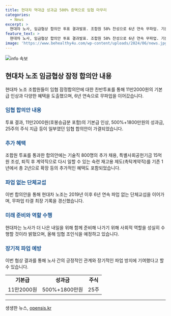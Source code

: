 ```yaml
---
title: 현대차 역대급 성과금 500% 증액으로 임협 마무리
categories:
  - News
excerpt: >
  현대차 노사, 임금협상 합의안 투표 결과발표. 조합원 58% 찬성으로 6년 연속 무파업. 기본급 11만2000원 등 인상, 특별사회공헌기금 조성 등 합의. 1987년 이후 최장 무파업 단체교섭 타결. 현대차 글로벌 시민 구성원으로 사회적 역할 성실히 수행. 15일 임협 조인식 열 예정.
feature_text: >
  현대차 노사, 임금협상 합의안 투표 결과발표. 조합원 58% 찬성으로 6년 연속 무파업. 기본급 11만2000원 등 인상, 특별사회공헌기금 조성 등 합의. 1987년 이후 최장 무파업 단체교섭 타결. 현대차 글로벌 시민 구성원으로 사회적 역할 성실히 수행. 15일 임협 조인식 열 예정.
image: 'https://www.behealthy4u.com/wp-content/uploads/2024/06/news.jpg'
---
```


<p><img src="https://www.behealthy4u.com/wp-content/uploads/2024/06/news.jpg" alt="info 속보" /></p>

<h2 data-ke-size="size26">현대차 노조 임금협상 잠정 합의안 내용</h2>

<p data-ke-size="size16">현대차 노조 조합원들이 임협 잠정합의안에 대한 찬반투표를 통해 11만2000원의 기본급 인상과 다양한 혜택을 도출했으며, 6년 연속으로 무파업을 이어갔습니다.</p>

<h3><b><span style="color: #1a5490;">임협 합의안 내용</span></b></h3>

<p data-ke-size="size16">투표 결과, 11만2000원(호봉승급분 포함)의 기본급 인상, 500%+1800만원의 성과금, 25주의 주식 지급 등이 일부였던 임협 합의안이 가결되었습니다.</p>

<h3><b><span style="color: #1a5490;">추가 혜택</span></b></h3>

<p data-ke-size="size16">조합원 투표를 통과한 합의안에는 기술직 800명의 추가 채용, 특별사회공헌기금 15억원 조성, 퇴직 후 계약직으로 다시 일할 수 있는 숙련 재고용 제도(촉탁계약직)를 기존 1년에서 총 2년으로 확장 등의 추가적인 혜택도 포함되었습니다.</p>

<h3><b><span style="color: #1a5490;">파업 없는 단체교섭</span></b></h3>

<p data-ke-size="size16">이번 합의안을 통해 현대차 노조는 2019년 이후 6년 연속 파업 없는 단체교섭을 이어가며, 무파업 타결 최장 기록을 경신했습니다.</p>

<h3><b><span style="color: #1a5490;">미래 준비와 역할 수행</span></b></h3>

<p data-ke-size="size16">현대차는 노사가 더 나은 내일을 위해 함께 준비해 나가기 위해 사회적 역할을 성실히 수행할 것이라 밝혔으며, 올해 임협 조인식을 예정하고 있습니다.</p>

<h3><b><span style="color: #1a5490;">장기적 파업 예방</span></b></h3>

<p data-ke-size="size16">이번 협상 결과를 통해 노사 간의 긍정적인 관계와 장기적인 파업 방지에 기여했다고 할 수 있습니다.</p>

<table>
  <tr>
    <td style="text-align: center; height: 17px;"><b>기본급</b></td>
    <td style="text-align: center; height: 17px;"><b>성과금</b></td>
    <td style="text-align: center; height: 17px;"><b>주식</b></td>
  </tr>
  <tr>
    <td style="text-align: center; height: 17px;">11만2000원</td>
    <td style="text-align: center; height: 17px;">500%+1800만원</td>
    <td style="text-align: center; height: 17px;">25주</td>
  </tr>
</table>

<hr>
생생한 뉴스, <a href="https://opensis.kr" rel="dofollow">opensis.kr</a>


